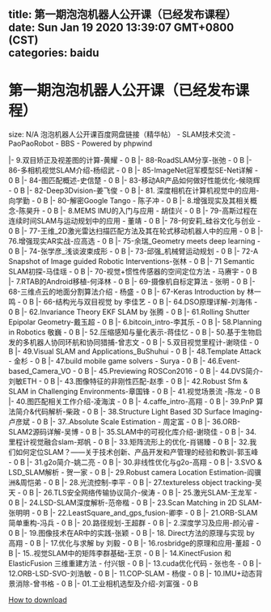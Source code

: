 
title: 第一期泡泡机器人公开课（已经发布课程）
date: Sun Jan 19 2020 13:39:07 GMT+0800 (CST)    
categories: baidu
---

# 第一期泡泡机器人公开课（已经发布课程）
size: N/A
 泡泡机器人公开课百度网盘链接（精华帖） - SLAM技术交流 - PaoPaoRobot - BBS - Powered by phpwind
 
|- 9.双目矫正及视差图的计算-黄耀 - 0 B
|- 88-RoadSLAM分享-张弛 - 0 B
|- 86-多相机视觉SLAM介绍-杨绍武 - 0 B
|- 85-ImageNet冠军模型SE-Net详解 - 0 B
|- 84-图匹配概述-史信楚 - 0 B
|- 83-移动AR产品如何做好性能优化-候晓辉 - 0 B
|- 82-Deep3Dvision-姜飞俊 - 0 B
|- 81. 深度相机在计算机视觉中的应用-向学勤 - 0 B
|- 80-解密Google Tango - 陈子冲 - 0 B
|- 8.增强现实及其相关概念-陈昊升 - 0 B
|- 8.MEMS IMU的入门与应用 - 胡佳兴 - 0 B
|- 79-高斯过程在连续时间SLAM与运动规划中的应用 - 董靖 - 0 B
|- 78-何安莉_硅谷文化与创业 - 0 B
|- 77-王维_2D激光雷达扫描匹配方法及其在轮式移动机器人中的应用 - 0 B
|- 76.增强现实AR实战-应高选 - 0 B
|- 75-余瑞_Geometry meets deep learning - 0 B
|- 74-张学彦_浅谈波束成形 - 0 B
|- 73-邱强_机械臂运动规划 - 0 B
|- 72-A Snapshot of Image guided Robotic Interventions-张林 - 0 B
|- 71 Semantic SLAM初探-马佳瑶 - 0 B
|- 70-视觉+惯性传感器的空间定位方法 - 马赓宇 - 0 B
|- 7.RTAB的Android移植-何泽林 - 0 B
|- 69-摄像机自标定算法 - 张明 - 0 B
|- 68-三维点云的地面分割算法介绍 - 杨盛 - 0 B
|- 67-Keras Introduction by 林一鸣 - 0 B
|- 66-结构光与双目视觉 by 李佳艺 - 0 B
|- 64.DSO原理详解-刘海伟 - 0 B
|- 62.Invariance Theory EKF SLAM by 张腾 - 0 B
|- 61.Rolling Shutter Epipolar Geometry-戴玉超 - 0 B
|- 6.bitcoin_intro-李其乐 - 0 B
|- 58.Planning in Robotics 敬巍 - 0 B
|- 52.压缩感知与量化表示-蒋佳忆 - 0 B
|- 50.基于生物启发的多机器人协同环航和协同猎捕-曾志文 - 0 B
|- 5.双目视觉里程计-谢晓佳 - 0 B
|- 49.Visual SLAM and Applications_BuShuhui - 0 B
|- 48.Template Attack - 金杉 - 0 B
|- 47.build mobile game solvers - Surya - 0 B
|- 46.Event-based_Camera_VO - 0 B
|- 45.Previewing ROSCon2016 - 0 B
|- 44.DVS简介-刘敏ETH - 0 B
|- 43.图像特征的非刚性匹配-赵季 - 0 B
|- 42.Robust Sfm & SLAM in Challenging Environments-章国锋 - 0 B
|- 41.视觉场景流 -陈龙 - 0 B
|- 40.图匹配相关工作介绍-凌海滨 - 0 B
|- 4.caffe_intro-高翔 - 0 B
|- 39.PnP 算法简介&代码解析-柴政 - 0 B
|- 38.Structure Light Based 3D Surface Imaging-卢彦斌 - 0 B
|- 37..Absolute Scale Estimation - 周定富 - 0 B
|- 36.ORB-SLAM2源码详解-吴博 - 0 B
|- 35.SLAM中的可视化库介绍-谢晓佳 - 0 B
|- 34.里程计视觉融合slam-郑帆 - 0 B
|- 33.矩阵流形上的优化-肖锡臻 - 0 B
|- 32.我们如何定位SLAM？——关于技术创新、产品开发和产管理的经验和教训-郭玉峰 - 0 B
|- 31.g2o简介-姚二亮 - 0 B
|- 30.非线性优化与g2o-高翔 - 0 B
|- 3.SVO & LSD_SLAM解析 - 贺一家 - 0 B
|- 29.Robust camera Location Estimation-阎骥洲&周恺弟 - 0 B
|- 28.光流控制-李平 - 0 B
|- 27.textureless object tracking-吴天 - 0 B
|- 26.TLS安全网络传输协议简介-侯涛 - 0 B
|- 25.激光SLAM-王龙军 - 0 B
|- 24.LSD-SLAM深度解析-范帝楷 - 0 B
|- 23.Scan Matching in 2D SLAM-张明明 - 0 B
|- 22.LeastSquare_and_gps_fusion-卿李 - 0 B
|- 21.ORB-SLAM简单重构-冯兵 - 0 B
|- 20.路径规划-王超群 - 0 B
|- 2.深度学习及应用-颜沁睿 - 0 B
|- 19.图像技术在AR中的实践-张颖 - 0 B
|- 18. Direct方法的原理与实现 by 高翔 - 0 B
|- 17.优化与求解 by 刘毅 - 0 B
|- 16.rosbridge的原理和应用-董超 - 0 B
|- 15..视觉SLAM中的矩阵李群基础-王京 - 0 B
|- 14.KinectFusion 和 ElasticFusion 三维重建方法 - 付兴银 - 0 B
|- 13.cuda优化代码 - 张也冬 - 0 B
|- 12.ORB-LSD-SVO-刘浩敏 - 0 B
|- 11.COP-SLAM - 杨俊 - 0 B
|- 10.IMU+动态背景消除-曾书格 - 0 B
|- 01.工业相机选型及介绍-刘富强 - 0 B

[How to download](https://bpcam.bemobtrk.com/go/2ceec3aa-1ca2-46d6-b9ff-aaa5c184517c?jno=3542)
